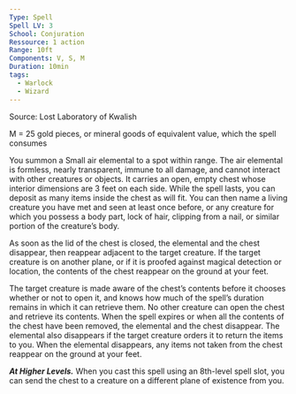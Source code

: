 ```yaml
---
Type: Spell
Spell LV: 3
School: Conjuration
Ressource: 1 action
Range: 10ft
Components: V, S, M
Duration: 10min
tags:
  - Warlock
  - Wizard
---
```

Source: Lost Laboratory of Kwalish

M = 25 gold pieces, or mineral goods of equivalent value, which the spell consumes

You summon a Small air elemental to a spot within range. The air elemental is formless, nearly transparent, immune to all damage, and cannot interact with other creatures or objects. It carries an open, empty chest whose interior dimensions are 3 feet on each side. While the spell lasts, you can deposit as many items inside the chest as will fit. You can then name a living creature you have met and seen at least once before, or any creature for which you possess a body part, lock of hair, clipping from a nail, or similar portion of the creature’s body.

As soon as the lid of the chest is closed, the elemental and the chest disappear, then reappear adjacent to the target creature. If the target creature is on another plane, or if it is proofed against magical detection or location, the contents of the chest reappear on the ground at your feet.

The target creature is made aware of the chest’s contents before it chooses whether or not to open it, and knows how much of the spell’s duration remains in which it can retrieve them. No other creature can open the chest and retrieve its contents. When the spell expires or when all the contents of the chest have been removed, the elemental and the chest disappear. The elemental also disappears if the target creature orders it to return the items to you. When the elemental disappears, any items not taken from the chest reappear on the ground at your feet.

**_At Higher Levels._** When you cast this spell using an 8th-level spell slot, you can send the chest to a creature on a different plane of existence from you.